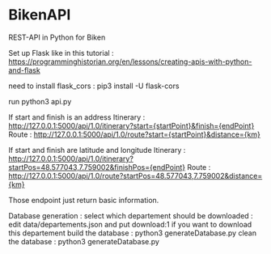 # BikenAPI
REST-API in Python for Biken

Set up Flask like in this tutorial : https://programminghistorian.org/en/lessons/creating-apis-with-python-and-flask



need to install flask_cors : pip3 install -U flask-cors


run python3 api.py

If start and finish is an address
  Itinerary : http://127.0.0.1:5000/api/1.0/itinerary?start={startPoint}&finish={endPoint}
  Route : http://127.0.0.1:5000/api/1.0/route?start={startPoint}&distance={km}

If start and finish are latitude and longitude</h3>
  Itinerary : http://127.0.0.1:5000/api/1.0/itinerary?startPos=48.577043,7.759002&finishPos={endPoint}
  Route : http://127.0.0.1:5000/api/1.0/route?startPos=48.577043,7.759002&distance={km}

Those endpoint just return basic information.



Database generation :
  select which departement should be downloaded : edit data/departements.json and put download:1 if you want to download this departement
  build the database : python3 generateDatabase.py
  clean the database : python3 generateDatabase.py
